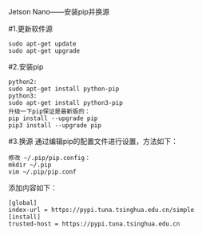 Jetson Nano——安装pip并换源

#1.更新软件源
```
sudo apt-get update
sudo apt-get upgrade
```
#2.安装pip
```
python2:  
sudo apt-get install python-pip  
python3:  
sudo apt-get install python3-pip  
升级一下pip保证是最新版的：  
pip install --upgrade pip
pip3 install --upgrade pip
```
#3.换源
通过编辑pip的配置文件进行设置，方法如下：
```
修改 ~/.pip/pip.config：
mkdir ~/.pip
vim ~/.pip/pip.conf
```
添加内容如下：
```
[global]
index-url = https://pypi.tuna.tsinghua.edu.cn/simple
[install]
trusted-host = https://pypi.tuna.tsinghua.edu.cn
```
